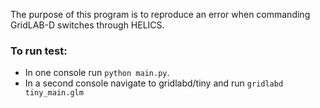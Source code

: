 The purpose of this program is to reproduce an error when 
commanding GridLAB-D switches through HELICS.

### To run test:
* In one console run `python main.py`.
* In a second console navigate to gridlabd/tiny and run `gridlabd tiny_main.glm`
